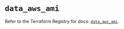 # `data_aws_ami`

Refer to the Terraform Registry for docs: [`data_aws_ami`](https://registry.terraform.io/providers/hashicorp/aws/6.6.0/docs/data-sources/ami).
